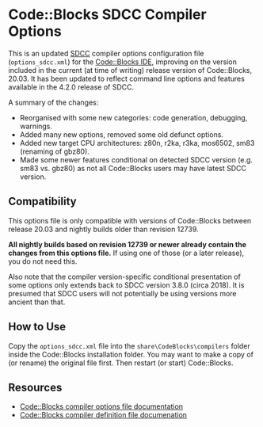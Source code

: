 # Code::Blocks SDCC Compiler Options

This is an updated [SDCC](http://sdcc.sourceforge.net/) compiler options configuration file (`options_sdcc.xml`) for the [Code::Blocks IDE](https://www.codeblocks.org/), improving on the version included in the current (at time of writing) release version of Code::Blocks, 20.03. It has been updated to reflect command line options and features available in the 4.2.0 release of SDCC.

A summary of the changes:

- Reorganised with some new categories: code generation, debugging, warnings.
- Added many new options, removed some old defunct options.
- Added new target CPU architectures: z80n, r2ka, r3ka, mos6502, sm83 (renaming of gbz80).
- Made some newer features conditional on detected SDCC version (e.g.  sm83 vs. gbz80) as not all Code::Blocks users may have latest SDCC version.

## Compatibility

This options file is only compatible with versions of Code::Blocks between release 20.03 and nightly builds older than revision 12739.

**All nightly builds based on revision 12739 or newer already contain the changes from this options file.** If using one of those (or a later release), you do not need this.

Also note that the compiler version-specific conditional presentation of some options only extends back to SDCC version 3.8.0 (circa 2018). It is presumed that SDCC users will not potentially be using versions more ancient than that.

## How to Use

Copy the `options_sdcc.xml` file into the `share\CodeBlocks\compilers` folder inside the Code::Blocks installation folder. You may want to make a copy of (or rename) the original file first. Then restart (or start) Code::Blocks.

## Resources

* [Code::Blocks compiler options file documentation](https://wiki.codeblocks.org/index.php/Compiler_options_file)
* [Code::Blocks compiler definition file documenation](https://wiki.codeblocks.org/index.php/Compiler_file)